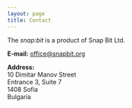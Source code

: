 ```yaml
---
layout: page
title: Contact
---
```


The *snap:bit* is a product of Snap Bit Ltd.

**E-mail:** [office@snapbit.org](mailto:office@snapbit.org)

**Address:**<br>
10 Dimitar Manov Street<br>
Entrance 3, Suite 7<br>
1408 Sofia<br>
Bulgaria<br>
